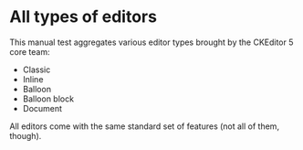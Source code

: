 # All types of editors

This manual test aggregates various editor types brought by the CKEditor 5 core team:

* Classic
* Inline
* Balloon
* Balloon block
* Document

All editors come with the same standard set of features (not all of them, though).
